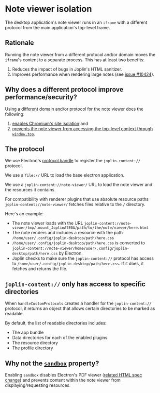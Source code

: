# Note viewer isolation

The desktop application's note viewer runs in an `iframe` with a different protocol from the main application's top-level frame.

## Rationale

Running the note viewer from a different protocol and/or domain moves the `iframe`'s content to a separate process. This has at least two benefits:
1. Reduces the impact of bugs in Joplin's HTML sanitizer.
2. Improves performance when rendering large notes (see [issue #10424](https://github.com/laurent22/joplin/issues/10424)).

## Why does a different protocol improve performance/security?

Using a different domain and/or protocol for the note viewer does the following:
1. [enables Chromium's site isolation](https://www.chromium.org/developers/design-documents/site-isolation/) and
2. [prevents the note viewer from accessing the top-level context through `window.top`](https://developer.mozilla.org/en-US/docs/Web/Security/Same-origin_policy#cross-origin_script_api_access).

## The protocol

We use Electron's [protocol.handle](https://www.electronjs.org/docs/latest/api/protocol#protocolhandlescheme-handler) to register the `joplin-content://` protocol.

We use a `file://` URL to load the base electron application.

We use a `joplin-content://note-viewer/` URL to load the note viewer and the resources it contains.

For compatibility with renderer plugins that use absolute resource paths `joplin-content://note-viewer/` fetches files relative to the `/` directory.

Here's an example:
- The note viewer loads with the URL `joplin-content://note-viewer/tmp/.mount_JoplinA7E0A/path/to/the/note/viewer/here.html`
- The note renders and includes a resource with the path `/home/user/.config/joplin-desktop/path/here.css`
- `/home/user/.config/joplin-desktop/path/here.css` is converted to `joplin-content://note-viewer/home/user/.config/joplin-desktop/path/here.css` by Electron.
- Joplin checks to make sure the `joplin-content://` protocol has access to `/home/user/.config/joplin-desktop/path/here.css`. If it does, it fetches and returns the file.


## `joplin-content://` only has access to specific directories

When `handleCustomProtocols` creates a handler for the `joplin-content://` protocol, it returns an object that allows certain directories to be marked as readable.

By default, the list of readable directories includes:
- The app bundle
- Data directories for each of the enabled plugins
- The resource directory
- The profile directory


## Why not the [`sandbox`](https://developer.mozilla.org/en-US/docs/Web/HTML/Element/iframe#sandbox) property?

Enabling `sandbox` disables Electron's PDF viewer ([related HTML spec change](https://github.com/whatwg/html/pull/6946)) and prevents content within the note viewer from displaying/requesting resources.

